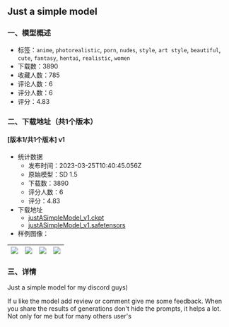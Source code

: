 ## Just a simple model 
### 一、模型概述

- 标签：`anime`, `photorealistic`, `porn`, `nudes`, `style`, `art style`, `beautiful`, `cute`, `fantasy`, `hentai`, `realistic`, `women`
- 下载数：3890
- 收藏人数：785
- 评论人数：6
- 评分人数：6
- 评分：4.83

### 二、下载地址（共1个版本）

#### [版本1/共1个版本] v1

- 统计数据
  - 发布时间：2023-03-25T10:40:45.056Z
  - 原始模型：SD 1.5
  - 下载数：3890
  - 评分人数：6
  - 评分：4.83
- 下载地址
  - [justASimpleModel_v1.ckpt](https://civitai.com/api/download/models/28059?type=Model&format=PickleTensor&size=full&fp=fp16)
  - [justASimpleModel_v1.safetensors](https://civitai.com/api/download/models/28059)
- 样例图像：

| <img src="https://image.civitai.com/xG1nkqKTMzGDvpLrqFT7WA/80514b08-949b-41c9-0648-6afbd8d3c500/width=450/315591.jpeg" /> | <img src="https://image.civitai.com/xG1nkqKTMzGDvpLrqFT7WA/ab851f75-2828-41ec-3c4d-ef80b641c700/width=450/315609.jpeg" /> | <img src="https://image.civitai.com/xG1nkqKTMzGDvpLrqFT7WA/c6e22121-b2cd-40f9-dffc-43c2bba71b00/width=450/315608.jpeg" /> | <img src="https://image.civitai.com/xG1nkqKTMzGDvpLrqFT7WA/01ff96d2-cdd8-4f57-e58d-899fe2b56100/width=450/315607.jpeg" /> |
| ---- | ---- | ---- | ---- |


### 三、详情
<p>Just a simple model for my discord guys)</p><p>If u like the model add review or comment give me some feedback. When you share the results of generations don't hide the prompts, it helps a lot.  Not only for me but for many others user's </p>